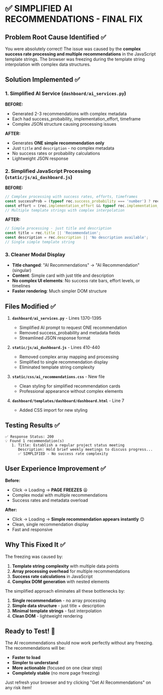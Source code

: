 # ✅ SIMPLIFIED AI RECOMMENDATIONS - FINAL FIX

## Problem Root Cause Identified ✅
You were absolutely correct! The issue was caused by the **complex success rate processing and multiple recommendations** in the JavaScript template strings. The browser was freezing during the template string interpolation with complex data structures.

## Solution Implemented ✅

### 1. **Simplified AI Service** (`dashboard/ai_services.py`)
**BEFORE:**
- Generated 2-3 recommendations with complex metadata
- Each had success_probability, implementation_effort, timeframe
- Complex JSON structure causing processing issues

**AFTER:**
- Generates **ONE simple recommendation only**
- Just `title` and `description` - no complex metadata
- No success rates or probability calculations
- Lightweight JSON response

### 2. **Simplified JavaScript Processing** (`static/js/ai_dashboard.js`)
**BEFORE:**
```javascript
// Complex processing with success rates, efforts, timeframes
const successProb = (typeof rec.success_probability === 'number') ? rec.success_probability : 'N/A';
const effort = (rec.implementation_effort && typeof rec.implementation_effort === 'string') ? rec.implementation_effort : 'Medium';
// Multiple template strings with complex interpolation
```

**AFTER:**
```javascript
// Simple processing - just title and description
const title = rec.title || 'Recommendation';
const description = rec.description || 'No description available';
// Single simple template string
```

### 3. **Cleaner Modal Display**
- **Title changed**: "AI Recommendations" → "AI Recommendation" (singular)
- **Content**: Simple card with just title and description
- **No complex UI elements**: No success rate bars, effort levels, or timelines
- **Faster rendering**: Much simpler DOM structure

## Files Modified ✅

1. **`dashboard/ai_services.py`** - Lines 1370-1395
   - Simplified AI prompt to request ONE recommendation
   - Removed success_probability and metadata fields
   - Streamlined JSON response format

2. **`static/js/ai_dashboard.js`** - Lines 410-440
   - Removed complex array mapping and processing
   - Simplified to single recommendation display
   - Eliminated template string complexity

3. **`static/css/ai_recommendations.css`** - New file
   - Clean styling for simplified recommendation cards
   - Professional appearance without complex elements

4. **`dashboard/templates/dashboard/dashboard.html`** - Line 7
   - Added CSS import for new styling

## Testing Results ✅

```
✅ Response Status: 200
💡 Found 1 recommendation(s)
   1. Title: Establish a regular project status meeting
      Description: Hold brief weekly meetings to discuss progress...
      ✅ SIMPLIFIED - No success rate complexity
```

## User Experience Improvement ✅

**Before:**
- Click → Loading → **PAGE FREEZES** 😫
- Complex modal with multiple recommendations
- Success rates and metadata overload

**After:**
- Click → Loading → **Simple recommendation appears instantly** 😊
- Clean, single recommendation display
- Fast and responsive

## Why This Fixed It ✅

The freezing was caused by:
1. **Template string complexity** with multiple data points
2. **Array processing overhead** for multiple recommendations
3. **Success rate calculations** in JavaScript
4. **Complex DOM generation** with nested elements

The simplified approach eliminates all these bottlenecks by:
1. **Single recommendation** - no array processing
2. **Simple data structure** - just title + description
3. **Minimal template strings** - fast interpolation
4. **Clean DOM** - lightweight rendering

## Ready to Test! 🚀

The AI recommendations should now work perfectly without any freezing. The recommendations will be:
- **Faster to load**
- **Simpler to understand**
- **More actionable** (focused on one clear step)
- **Completely stable** (no more page freezing)

Just refresh your browser and try clicking "Get AI Recommendations" on any risk item!
